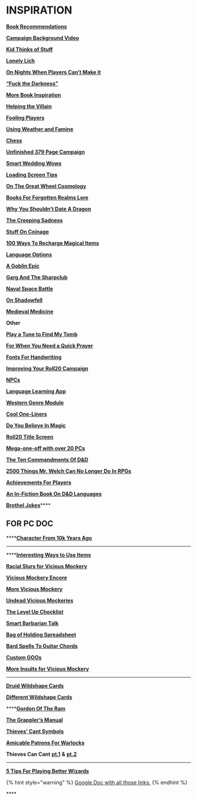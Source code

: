 # INSPIRATION

[**Book Recommendations**](https://www.reddit.com/r/DnD/comments/6gzne6/looking_for_some_book_recommendations_for_dnd/)

[**Campaign Background Video**](https://www.reddit.com/r/DnD/comments/6ig0t6/check_out_this_backstory_intro_video_i_made_for/)

[**Kid Thinks of Stuff**](https://www.reddit.com/r/DnD/comments/6ccpqi/oc_for_my_birthday_my_daughter_made_me_a_whole/dhtppoz/)

[**Lonely Lich**](https://www.reddit.com/r/DnD/comments/4fcrgv/today_i_am_a_happy_dm/d28kb3h/)

[**On Nights When Players Can’t Make it**](https://www.reddit.com/r/DnD/comments/6n9lo8/oc_on_game_nights_where_players_cant_make_it_i/)

[**“Fuck the Darkness”**](https://www.reddit.com/r/DnD/comments/6punl6/i_do_not_fear_the_dark_or_the_story_of_the_best/)

[**More Book Inspiration**](https://www.reddit.com/r/DnD/comments/6stj1r/oc_janina_gavankar_shows_us_deborah_ann_wolls/)

[**Helping the Villain**](https://www.reddit.com/r/DnD/comments/73gwyx/in_the_end_the_villain_won_and_my_players_helped/)

[**Fooling Players**](https://www.reddit.com/r/DnD/comments/73pe5i/my_dm_just_played_my_entire_group_and_i_couldnt/)

[**Using Weather and Famine**](https://www.reddit.com/r/DnDBehindTheScreen/comments/7c2182/black_rains_how_weather_and_famine_can_shape_your/)

[**Chess**](https://www.reddit.com/r/DnD/comments/7csilo/were_fixated_on_the_queen_but_theres_a_horseman/)

[**Unfinished 379 Page Campaign**](https://www.reddit.com/r/DnD/comments/7d74oj/379_page_campaign_unfinished_but_yours_for_the/)

[**Smart Wedding Wows**](https://www.reddit.com/r/DnD/comments/7gml5t/is_it_considered_cheating_if_my_wife_is_freshly/dqk2z1t/)

[**Loading Screen Tips**](https://www.reddit.com/r/DnD/comments/7h3kc1/what_loading_screen_tips_do_you_have_for_dnd/)

[**On The Great Wheel Cosmology**](https://www.reddit.com/r/DnDBehindTheScreen/comments/7hqc0t/the_great_wheel_cosmology_and_how_beliefs_shape/)

[**Books For Forgotten Realms Lore**](https://www.reddit.com/r/DnD/comments/7i7pw5/which_book_in_forgotten_realms_should_i_read/)

[**Why You Shouldn’t Date A Dragon**](https://www.reddit.com/r/DnDBehindTheScreen/comments/7nl43x/heart_slavewhy_you_shouldnt_date_a_dragon/)

[**The Creeping Sadness**](https://www.reddit.com/r/DnDBehindTheScreen/comments/7pqpz4/side_quest_steal_my_idea_the_creeping_sadness/)

[**Stuff On Coinage**](https://www.reddit.com/r/DMAcademy/comments/7u1pns/people_who_know_about_precious_metals_what_would/dthm24g/)

[**100 Ways To Recharge Magical Items**](http://dndspeak.com/2018/02/100-ways-to-recharge-a-magic-item/)

[**Language Options**](https://www.reddit.com/r/DnD/comments/7wl6z0/new_language_options_for_your_campaign/)

[**A Goblin Epic**](https://www.reddit.com/r/DnD/comments/7wm3ih/i_wrote_a_goblin_epic_for_my_campaign_now_what_to/)

[**Garg And The Sharpclub**](https://www.reddit.com/r/DnD/comments/2mjhz9/what_would_happen_if_an_intelligent_greatsword/cm4xnl6)

[**Naval Space Battle**](https://www.reddit.com/r/DnDBehindTheScreen/comments/82tel3/5e_seafaring_rules/)

[**On Shadowfell**](https://www.reddit.com/r/DnDBehindTheScreen/comments/8j33sn/the_shadowfell_the_shadow_of_the_world/)

[**Medieval Medicine**](https://www.reddit.com/r/DnDBehindTheScreen/comments/8j9rb7/medieval_medicine_humors_and_herbs/)

**Other**

[**Play a Tune to Find My Tomb**](https://www.reddit.com/r/DnD/comments/6yvlsa/oc_play_my_tune_to_find_my_tomb/)

[**For When You Need a Quick Prayer**](https://www.reddit.com/r/DnD/comments/72cfl5/good_ol_gary_gygax_he_had_our_back/dnhkt7q/)

[**Fonts For Handwriting**](https://www.reddit.com/r/DnD/comments/73ow00/oc_put_together_a_real_life_mockup_of_a_job/dns381s/)

[**Improving Your Roll20 Campaign**](https://youtu.be/rUYu7zP5FOY)

[**NPCs**](https://www.reddit.com/r/DnD/comments/7dm56l/how_come_npc_necromancers_typically_have_a/dpyrvdm/)

[**Language Learning App**](https://www.reddit.com/r/DnD/comments/7hnwfw/oc_language_learning_app_dnd/)

[**Western Genre Module**](https://www.reddit.com/r/DnD/comments/7if57v/my_friend_and_i_have_been_working_on_and_playing/)

[**Cool One-Liners**](https://www.reddit.com/r/DnD/comments/7jbyam/what_is_your_best_dd_one_liner/dr5glva/)

[**Do You Believe In Magic**](https://www.reddit.com/r/DnD/comments/7kk2jg/how_to_handle_a_real_world_player/drf0vuz/)

[**Roll20 Title Screen**](https://imgur.com/a/cnfhA)

[**Mega-one-off with over 20 PCs**](https://www.reddit.com/r/DnD/comments/7r28ip/an_epic_crossover_megaoneoff_with_over_20_pcs/)

[**The Ten Commandments Of D&D**](https://www.reddit.com/r/DnD/comments/7v1zy5/the_ten_commandments_of_dd/)

[**2500 Things Mr. Welch Can No Longer Do In RPGs**](https://theglen.livejournal.com/16735.html)

[**Achievements For Players**](https://www.reddit.com/r/DnD/comments/8073zx/i_made_a_printable_page_of_57_achievements_to_use/)

[**An In-Fiction Book On D&D Languages**](https://www.reddit.com/r/DnDBehindTheScreen/comments/8i5fdr/an_infiction_book_on_dd_languages/)

[**Brothel Jokes**](https://www.reddit.com/r/DnD/comments/8kuidx/my_world_has_a_brothel_where_all_the_escorts_are/)\*\*\*\*

## **FOR PC DOC**

\*\*\*\*[**Character From 10k Years Ago**](https://www.reddit.com/r/DnD/comments/6jd0tp/character_from_10000_years_ago_quirks_suggestions/)  
****

\*\*\*\*[**Interesting Ways to Use Items**](https://www.reddit.com/r/DnD/comments/6k41ur/whats_the_most_unexpected_way_youve_seen_an_item/)

[**Racial Slurs for Vicious Mockery**](https://www.reddit.com/r/DnD/comments/6na3hi/i_compiled_a_list_of_racial_slurs_for_you_to_use/)

[**Vicious Mockery Encore**](https://www.reddit.com/r/DnD/comments/6tsz9p/bard_insults_the_good_the_bad_and_the_absolutely/)

[**More Vicious Mockery**](https://www.reddit.com/r/DnD/comments/73b6dk/best_vicious_mockery_quips/)

[**Undead Vicious Mockeries**](https://www.reddit.com/r/DnD/comments/73lawd/need_undeadspecific_vicious_mockeries/)

[**The Level Up Checklist**](https://drive.google.com/file/d/0B4W2K0e9iysTT1JVMGxOZE9xV1E/view)

[**Smart Barbarian Talk**](https://www.reddit.com/r/DnD/comments/74c3n6/what_would_a_smart_barbarian_say/dnx4k2y/)

[**Bag of Holding Spreadsheet**](https://www.reddit.com/r/DnDBehindTheScreen/comments/771zyz/my_bag_of_holding_spreadsheet/)

[**Bard Spells To Guitar Chords**](https://docs.google.com/spreadsheets/d/1IziDnhlTsiaCTR7z-e_gyxiVRpVYbnjCgt4P--KBNBE/edit#gid=0)

[**Custom GOOs**](http://homebrewery.naturalcrit.com/share/S1wkQjAzG)

[**More Insults for Vicious Mockery**](https://www.reddit.com/r/DnD/comments/7ph080/insult_table_for_bards_or_jerks/)  
****

[**Druid Wildshape Cards**](https://www.reddit.com/r/DnD/comments/7vapt5/oc5e_druid_wild_shape_cards/)

[**Different Wildshape Cards**](https://www.reddit.com/r/DnD/comments/7w0xiz/5e_wild_shape_cards_vers20_all_124_shapes_cr06/)  
  
****[**Gordon Of The Ram**](https://www.reddit.com/r/DnD/comments/7y5mw2/so_i_made_a_dwarf_by_the_name_of_gordon_of_the/)

[**The Grappler’s Manual**](http://www.enworld.org/forum/showthread.php?468737-The-Grappler-s-Manual-%282-0%29-Grappling-in-5th-Edition)

[**Thieves’ Cant Symbols**](https://www.reddit.com/r/DnD/comments/819w2z/oc_i_created_some_thieves_cant_symbols/)

[**Amicable Patrons For Warlocks**](https://www.reddit.com/r/DnDBehindTheScreen/comments/8f3bee/eldritch_benefactors_6_amicable_patrons_for/)

**Thieves Can Cant** [**pt.1**](https://www.reddit.com/r/DnDBehindTheScreen/comments/8k8g8k/oh_yes_thieves_can_cant/) **&** [**pt.2**](https://www.reddit.com/r/DnDBehindTheScreen/comments/8oic2j/oh_yes_thieves_can_cant_update/)  
****

[**5 Tips For Playing Better Wizards**](https://gamers.media/5-tips-for-playing-better-wizards?_ga=2.266378766.1611869028.1518627983-1548415338.1516430352)

{% hint style="warning" %}
[Google Doc with all those links.](https://docs.google.com/document/d/1rF_gfd4R38vuk7JpUuljzgrfHyqYPmShLuYZBpKuqvQ/)
{% endhint %}

\*\*\*\*

